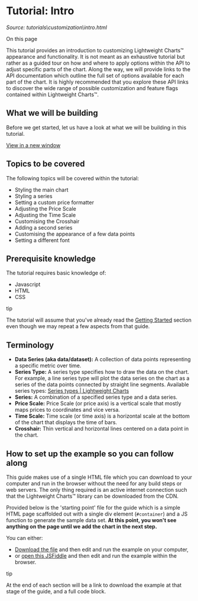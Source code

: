 # Tutorial: Intro

*Source: tutorials\customization\intro.html*

On this page

This tutorial provides an introduction to customizing Lightweight Charts™ appearance and functionality. It is not meant as an exhaustive tutorial but rather as a guided tour on how and where to apply options within the API to adjust specific parts of the chart. Along the way, we will provide links to the API documentation which outline the full set of options available for each part of the chart. It is highly recommended that you explore these API links to discover the wide range of possible customization and feature flags contained within Lightweight Charts™.

## What we will be building[​](intro.html#what-we-will-be-building "Direct link to What we will be building")

Before we get started, let us have a look at what we will be building in this tutorial.

[View in a new window](../../e66b24f4c6d97abb0d3269dee7748f63.md)

## Topics to be covered[​](intro.html#topics-to-be-covered "Direct link to Topics to be covered")

The following topics will be covered within the tutorial:

  * Styling the main chart
  * Styling a series
  * Setting a custom price formatter
  * Adjusting the Price Scale
  * Adjusting the Time Scale
  * Customising the Crosshair
  * Adding a second series
  * Customising the appearance of a few data points
  * Setting a different font

## Prerequisite knowledge[​](intro.html#prerequisite-knowledge "Direct link to Prerequisite knowledge")

The tutorial requires basic knowledge of:

  * Javascript
  * HTML
  * CSS

tip

The tutorial will assume that you've already read the [Getting Started](../../docs.md) section even though we may repeat a few aspects from that guide.

## Terminology[​](intro.html#terminology "Direct link to Terminology")

  * **Data Series (aka data/dataset):** A collection of data points representing a specific metric over time.
  * **Series Type:** A series type specifies how to draw the data on the chart. For example, a line series type will plot the data series on the chart as a series of the data points connected by straight line segments. Available series types: [Series types | Lightweight Charts](../../docs/series-types.md)
  * **Series:** A combination of a specified series type and a data series.
  * **Price Scale:** Price Scale (or price axis) is a vertical scale that mostly maps prices to coordinates and vice versa.
  * **Time Scale:** Time scale (or time axis) is a horizontal scale at the bottom of the chart that displays the time of bars.
  * **Crosshair:** Thin vertical and horizontal lines centered on a data point in the chart.

## How to set up the example so you can follow along[​](intro.html#how-to-set-up-the-example-so-you-can-follow-along "Direct link to How to set up the example so you can follow along")

This guide makes use of a single HTML file which you can download to your computer and run in the browser without the need for any build steps or web servers. The only thing required is an active internet connection such that the Lightweight Charts™ library can be downloaded from the CDN.

Provided below is the 'starting point' file for the guide which is a simple HTML page scaffolded out with a single div element (`#container`) and a JS function to generate the sample data set. **At this point, you won't see anything on the page until we add the chart in the next step.**

You can either:

  * [Download the file](../../b75a863c69ac849528696e2770bdb75f.md) and then edit and run the example on your computer,
  * or [open this JSFiddle](https://jsfiddle.net/TradingView/5h76xeqk/) and then edit and run the example within the browser.

tip

At the end of each section will be a link to download the example at that stage of the guide, and a full code block.
